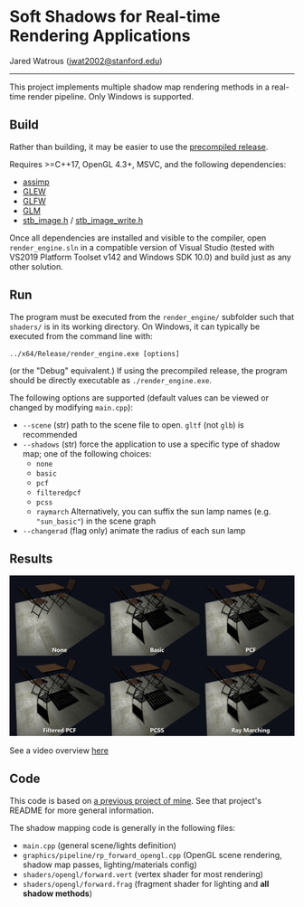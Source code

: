 # Soft Shadows for Real-time Rendering Applications

Jared Watrous (jwat2002@stanford.edu)

---

This project implements multiple shadow map rendering methods in a real-time render pipeline. Only Windows is supported.

## Build

Rather than building, it may be easier to use the [precompiled release](https://github.com/thetruejard/cs348k_project/releases).

Requires >=C++17, OpenGL 4.3+, MSVC, and the following dependencies:

- [assimp](https://github.com/assimp/assimp)
- [GLEW](https://github.com/nigels-com/glew)
- [GLFW](https://github.com/glfw/glfw)
- [GLM](https://github.com/g-truc/glm)
- [stb_image.h](https://github.com/nothings/stb/blob/master/stb_image.h) / [stb_image_write.h](https://github.com/nothings/stb/blob/master/stb_image_write.h)

Once all dependencies are installed and visible to the compiler, open `render_engine.sln` in a compatible version of Visual Studio (tested with VS2019 Platform Toolset v142 and Windows SDK 10.0) and build just as any other solution.

## Run

The program must be executed from the `render_engine/` subfolder such that `shaders/` is in its working directory. On Windows, it can typically be executed from the command line with:
```
../x64/Release/render_engine.exe [options]
```
(or the "Debug" equivalent.) If using the precompiled release, the program should be directly executable as `./render_engine.exe`.

The following options are supported (default values can be viewed or changed by modifying `main.cpp`):
- `--scene` (str) path to the scene file to open. `gltf` (not `glb`) is recommended
- `--shadows` (str) force the application to use a specific type of shadow map; one of the following choices:
    - `none`
    - `basic`
    - `pcf`
    - `filteredpcf`
    - `pcss`
    - `raymarch`
    Alternatively, you can suffix the sun lamp names (e.g. `"sun_basic"`) in the scene graph
- `--changerad` (flag only) animate the radius of each sun lamp

## Results

![Sample shadow images](docs/main_demo.png)

See a video overview [here](https://drive.google.com/file/d/1fC4ZWOZHaT7eM9xLLNy3sxiPGZ83Andv/view?usp=sharing)

## Code

This code is based on [a previous project of mine](https://github.com/thetruejard/cs348k_project). See that project's README for more general information.

The shadow mapping code is generally in the following files:
- `main.cpp` (general scene/lights definition)
- `graphics/pipeline/rp_forward_opengl.cpp` (OpenGL scene rendering, shadow map passes, lighting/materials config)
- `shaders/opengl/forward.vert` (vertex shader for most rendering)
- `shaders/opengl/forward.frag` (fragment shader for lighting and **all shadow methods**)
